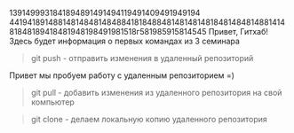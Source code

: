 1391499931841894891491494119491409491949194
4419418914881481484814848841818488481481481481848148481488141481848189418481948198491981518г581985915814545
Привет, Гитхаб! Здесь будет информация о первых командах из 3 семинара
> git push - отправить изменения в удаленный репозиторий 

Привет мы пробуем работу с удаленным репозиторием =)

> git pull - добавить изменения из удаленного репозитория на свой компьютер

> git clone - делаем локальную копию удаленного репозитория
